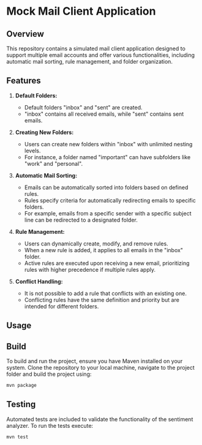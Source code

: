 # Mock Mail Client Application

## Overview

This repository contains a simulated mail client application designed to support multiple email accounts and offer various functionalities, including automatic mail sorting, rule management, and folder organization.

## Features

1. **Default Folders:**
   - Default folders "inbox" and "sent" are created.
   - "inbox" contains all received emails, while "sent" contains sent emails.

2. **Creating New Folders:**
   - Users can create new folders within "inbox" with unlimited nesting levels.
   - For instance, a folder named "important" can have subfolders like "work" and "personal".

3. **Automatic Mail Sorting:**
   - Emails can be automatically sorted into folders based on defined rules.
   - Rules specify criteria for automatically redirecting emails to specific folders.
   - For example, emails from a specific sender with a specific subject line can be redirected to a designated folder.

4. **Rule Management:**
   - Users can dynamically create, modify, and remove rules.
   - When a new rule is added, it applies to all emails in the "inbox" folder.
   - Active rules are executed upon receiving a new email, prioritizing rules with higher precedence if multiple rules apply.

5. **Conflict Handling:**
   - It is not possible to add a rule that conflicts with an existing one.
   - Conflicting rules have the same definition and priority but are intended for different folders.

## Usage



## Build

To build and run the project, ensure you have Maven installed on your system. Clone the repository to your local machine, navigate to the project folder and build the project using:

```bash
mvn package
```

## Testing

Automated tests are included to validate the functionality of the sentiment analyzer. To run the tests execute:

```bash
mvn test
```
